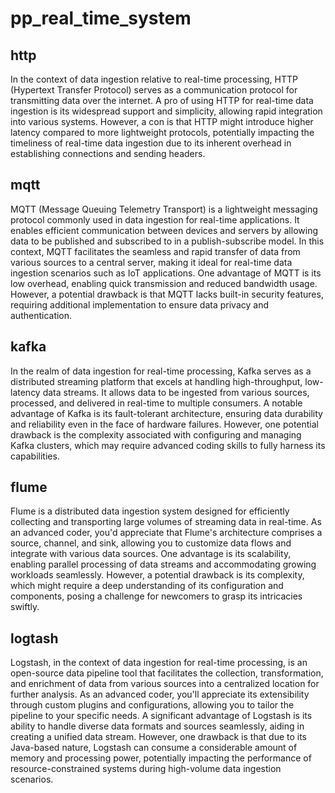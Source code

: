 # pp_real_time_system

## http

In the context of data ingestion relative to real-time processing, HTTP (Hypertext Transfer Protocol) serves as a communication protocol for transmitting data over the internet. A pro of using HTTP for real-time data ingestion is its widespread support and simplicity, allowing rapid integration into various systems. However, a con is that HTTP might introduce higher latency compared to more lightweight protocols, potentially impacting the timeliness of real-time data ingestion due to its inherent overhead in establishing connections and sending headers.

## mqtt

MQTT (Message Queuing Telemetry Transport) is a lightweight messaging protocol commonly used in data ingestion for real-time applications. It enables efficient communication between devices and servers by allowing data to be published and subscribed to in a publish-subscribe model. In this context, MQTT facilitates the seamless and rapid transfer of data from various sources to a central server, making it ideal for real-time data ingestion scenarios such as IoT applications. One advantage of MQTT is its low overhead, enabling quick transmission and reduced bandwidth usage. However, a potential drawback is that MQTT lacks built-in security features, requiring additional implementation to ensure data privacy and authentication.

## kafka

In the realm of data ingestion for real-time processing, Kafka serves as a distributed streaming platform that excels at handling high-throughput, low-latency data streams. It allows data to be ingested from various sources, processed, and delivered in real-time to multiple consumers. A notable advantage of Kafka is its fault-tolerant architecture, ensuring data durability and reliability even in the face of hardware failures. However, one potential drawback is the complexity associated with configuring and managing Kafka clusters, which may require advanced coding skills to fully harness its capabilities.


## flume

Flume is a distributed data ingestion system designed for efficiently collecting and transporting large volumes of streaming data in real-time. As an advanced coder, you'd appreciate that Flume's architecture comprises a source, channel, and sink, allowing you to customize data flows and integrate with various data sources. One advantage is its scalability, enabling parallel processing of data streams and accommodating growing workloads seamlessly. However, a potential drawback is its complexity, which might require a deep understanding of its configuration and components, posing a challenge for newcomers to grasp its intricacies swiftly.

## logtash

Logstash, in the context of data ingestion for real-time processing, is an open-source data pipeline tool that facilitates the collection, transformation, and enrichment of data from various sources into a centralized location for further analysis. As an advanced coder, you'll appreciate its extensibility through custom plugins and configurations, allowing you to tailor the pipeline to your specific needs. A significant advantage of Logstash is its ability to handle diverse data formats and sources seamlessly, aiding in creating a unified data stream. However, one drawback is that due to its Java-based nature, Logstash can consume a considerable amount of memory and processing power, potentially impacting the performance of resource-constrained systems during high-volume data ingestion scenarios.